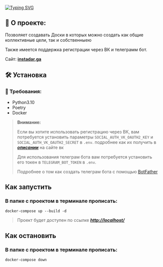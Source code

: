 [![Typing SVG](https://readme-typing-svg.herokuapp.com?color=%2336BCF7&lines=Планировщик)](https://git.io/typing-svg)
## 📖 О проекте:

Позволяет создавать Доски в которых можно создать как общие коллективные цели, так и собственныею

Также имеется поддержка регистрации через ВК и телеграмм бот.

Сайт: **[instadar.ga](http://instadar.ga/)**

## 🛠 Установка

### 🧾 Требования:

- Python3.10
- Poetry
- Docker

> **Внимание:**
>
> Если вы хотите использовать регистрацию через ВК,
> вам потребуется установить параметры `SOCIAL_AUTH_VK_OAUTH2_KEY` и `SOCIAL_AUTH_VK_OAUTH2_SECRET` в `.env`.
> подробнее как их получить в ***[описании](https://dev.vk.com/mini-apps/management/settings)*** на сайте вк
>
> Для использования телеграм бота вам потребуется установить его токен в `TELEGRAM_BOT_TOKEN` в `.env`.
>
> Подробнее о том как создать телеграм бота с помощью [BotFather](https://core.telegram.org/bots#6-botfather)

## Как запустить

### В папке с проектом в терминале прописать:
```Sh
docker-compose up --build -d
```

>Проект будет доступен по ссылке
>***[http://localhost/](http://localhost/)***

## Как остановить

### В папке с проектом в терминале прописать:
```Sh
docker-compose down
```
